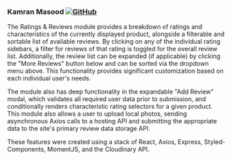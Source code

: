 ### Kamran Masood [![GitHub](https://img.shields.io/badge/github-%23121011.svg?style=for-the-badge&logo=github&logoColor=white&link=https://github.com/kevinzhugao)](https://github.com/kamasood)

The Ratings & Reviews module provides a breakdown of ratings and characteristics of the currently displayed product, alongside a filterable and sortable list of available reviews. By clicking on any of the individual rating sidebars, a filter for reviews of that rating is toggled for the overall review list. Additionally, the review list can be expanded (if applicable) by clicking the "More Reviews" button below and can be sorted via the dropdown menu above. This functionality provides significant customization based on each individual user's needs. 

The module also has deep functionality in the expandable "Add Review" modal, which validates all required user data prior to submission, and conditionally renders characteristic rating selectors for a given product. This module also allows a user to upload local photos, sending asynchronous Axios calls to a hosting API and submitting the appropriate data to the site's primary review data storage API.

These features were created using a stack of React, Axios, Express, Styled-Components, MomentJS, and the Cloudinary API. 

<!-- ![](ratings&reviews.gif) -->
